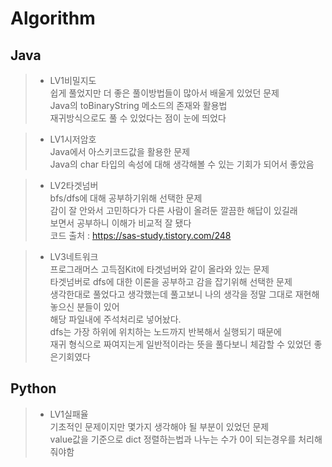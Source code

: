 # Algorithm

## Java<br>
> * LV1비밀지도<br>
> 쉽게 풀었지만 더 좋은 풀이방법들이 많아서 배울게 있었던 문제<br>
> Java의 toBinaryString 메소드의 존재와 활용법<br>
> 재귀방식으로도 풀 수 있었다는 점이 눈에 띄었다<br>

> * LV1시저암호<br>
> Java에서 아스키코드값을 활용한 문제<br>
> Java의 char 타입의 속성에 대해 생각해볼 수 있는 기회가 되어서 좋았음<br>

> * LV2타겟넘버<br>
> bfs/dfs에 대해 공부하기위해 선택한 문제<br>
> 감이 잘 안와서 고민하다가 다른 사람이 올려둔 깔끔한 해답이 있길래<br>
> 보면서 공부하니 이해가 비교적 잘 됐다<br>
> 코드 출처 : https://sas-study.tistory.com/248

> * LV3네트워크<br>
> 프로그래머스 고득점Kit에 타겟넘버와 같이 올라와 있는 문제<br>
> 타겟넘버로 dfs에 대한 이론을 공부하고 감을 잡기위해 선택한 문제<br>
> 생각한대로 풀었다고 생각했는데 풀고보니 나의 생각을 정말 그대로 재현해놓으신 분들이 있어<br>
> 해당 파일내에 주석처리로 넣어놨다.<br>
> dfs는 가장 하위에 위치하는 노드까지 반복해서 실행되기 때문에<br>
> 재귀 형식으로 짜여지는게 일반적이라는 뜻을 풀다보니 체감할 수 있었던 좋은기회였다<br>


## Python <br>
> * LV1실패율<br>
> 기초적인 문제이지만 몇가지 생각해야 될 부분이 있었던 문제<br>
> value값을 기준으로 dict 정렬하는법과 나누는 수가 0이 되는경우를 처리해줘야함

